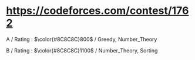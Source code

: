 # https://codeforces.com/contest/1762

A / Rating : $\color{#8C8C8C}800$ / Greedy, Number_Theory

B / Rating : $\color{#8C8C8C}1100$ / Number_Theory, Sorting

